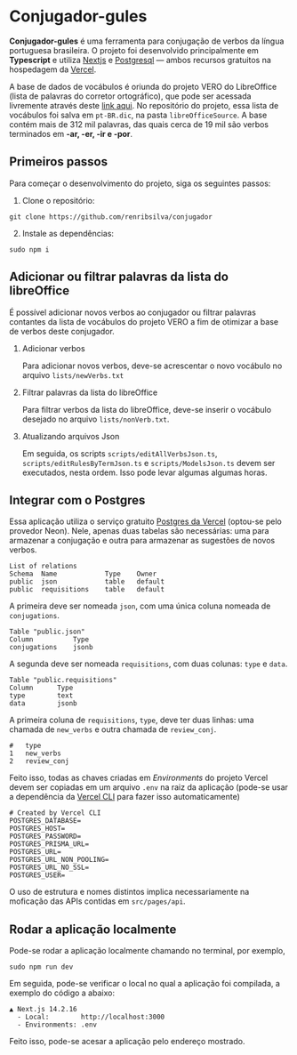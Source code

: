 # Conjugador-gules

**Conjugador-gules** é uma ferramenta para conjugação de verbos da língua portuguesa brasileira. O projeto foi desenvolvido principalmente em **Typescript** e utiliza [Nextjs](https://nextjs.org/) e [Postgresql](https://www.postgresql.org/) — ambos recursos gratuitos na hospedagem da 
[Vercel](https://vercel.com).

A base de dados de vocábulos é oriunda do projeto VERO do LibreOffice
(lista de palavras do corretor ortográfico), que pode ser acessada livremente através deste [link aqui](https://cgit.freedesktop.org/libreoffice/dictionaries/plain/pt_BR/pt_BR.dic). No repositório do projeto, essa lista de vocábulos foi salva em `pt-BR.dic`, na pasta `libreOfficeSource`. A base contém mais de 312 mil palavras, das quais cerca de 19 mil são verbos terminados em **-ar, -er, -ir e -por**.

## Primeiros passos

Para começar o desenvolvimento do projeto, siga os seguintes passos:

1. Clone o repositório:

```
git clone https://github.com/renribsilva/conjugador
```

2. Instale as dependências:

```
sudo npm i
```

## Adicionar ou filtrar palavras da lista do libreOffice

É possível adicionar novos verbos ao conjugador ou filtrar palavras contantes da lista de vocábulos do projeto VERO a fim de otimizar a base de verbos deste conjugador.

1. Adicionar verbos

    Para adicionar novos verbos, deve-se acrescentar o novo vocábulo no arquivo `lists/newVerbs.txt` 
2. Filtrar palavras da lista do libreOffice

    Para filtrar verbos da lista do libreOffice, deve-se inserir o vocábulo desejado no arquivo `lists/nonVerb.txt`. 
    
3. Atualizando arquivos Json

    Em seguida, os scripts `scripts/editAllVerbsJson.ts`, `scripts/editRulesByTermJson.ts` e `scripts/ModelsJson.ts` devem ser executados, nesta ordem. Isso pode levar algumas algumas horas.

## Integrar com o Postgres

Essa aplicação utiliza o serviço gratuito [Postgres da Vercel](https://vercel.com/docs/postgres) (optou-se pelo provedor Neon). Nele, apenas duas tabelas são necessárias: uma para armazenar a conjugação e outra para armazenar as sugestões de novos verbos.

```
List of relations
Schema	Name        	Type	Owner
public 	json 	        table 	default
public 	requisitions 	table 	default
```

A primeira deve ser nomeada `json`, com uma única coluna nomeada de `conjugations`.
 
 ```
 Table "public.json"
Column	        Type
conjugations 	jsonb
 ```
 
A segunda deve ser nomeada `requisitions`, com duas colunas: `type` e `data`. 

```
Table "public.requisitions"
Column	    Type
type 	    text 			
data 	    jsonb 			
```

A primeira coluna de `requisitions`, `type`, deve ter duas linhas: uma chamada de `new_verbs` e outra chamada de `review_conj`.

```
#	type
1	new_verbs
2	review_conj
```

Feito isso, todas as chaves criadas em _Environments_ do projeto Vercel devem ser copiadas em um arquivo `.env` na raiz da aplicação (pode-se usar a dependência da [Vercel CLI](https://vercel.com/docs/cli/env) para fazer isso automaticamente)

```
# Created by Vercel CLI
POSTGRES_DATABASE=
POSTGRES_HOST=
POSTGRES_PASSWORD=
POSTGRES_PRISMA_URL=
POSTGRES_URL=
POSTGRES_URL_NON_POOLING=
POSTGRES_URL_NO_SSL=
POSTGRES_USER=
```

O uso de estrutura e nomes distintos implica necessariamente na moficação das APIs contidas em `src/pages/api`. 

## Rodar a aplicação localmente

Pode-se rodar a aplicação localmente chamando no terminal, por exemplo, 

```
sudo npm run dev
```

Em seguida, pode-se verificar o local no qual a aplicação foi compilada, a exemplo do código a abaixo:

```
▲ Next.js 14.2.16
  - Local:        http://localhost:3000
  - Environments: .env
```

Feito isso, pode-se acesar a aplicação pelo endereço mostrado.